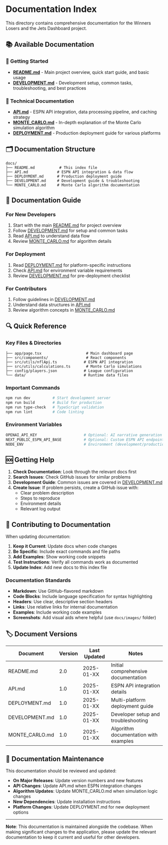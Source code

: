 # Documentation Index

This directory contains comprehensive documentation for the Winners Losers and the Jets Dashboard project.

## 📚 Available Documentation

### 🚀 Getting Started
- **[README.md](../README.md)** - Main project overview, quick start guide, and basic usage
- **[DEVELOPMENT.md](./DEVELOPMENT.md)** - Development setup, common tasks, troubleshooting, and best practices

### 🔧 Technical Documentation
- **[API.md](./API.md)** - ESPN API integration, data processing pipeline, and caching strategy
- **[MONTE_CARLO.md](./MONTE_CARLO.md)** - In-depth explanation of the Monte Carlo simulation algorithm
- **[DEPLOYMENT.md](./DEPLOYMENT.md)** - Production deployment guide for various platforms

## 🗂️ Documentation Structure

```
docs/
├── README.md           # This index file
├── API.md             # ESPN API integration & data flow
├── DEPLOYMENT.md      # Production deployment guide
├── DEVELOPMENT.md     # Development guide & troubleshooting
└── MONTE_CARLO.md     # Monte Carlo algorithm documentation
```

## 📖 Documentation Guide

### For New Developers
1. Start with the main [README.md](../README.md) for project overview
2. Follow [DEVELOPMENT.md](./DEVELOPMENT.md) for setup and common tasks
3. Read [API.md](./API.md) to understand data flow
4. Review [MONTE_CARLO.md](./MONTE_CARLO.md) for algorithm details

### For Deployment
1. Read [DEPLOYMENT.md](./DEPLOYMENT.md) for platform-specific instructions
2. Check [API.md](./API.md) for environment variable requirements
3. Review [DEVELOPMENT.md](./DEVELOPMENT.md) for pre-deployment checklist

### For Contributors
1. Follow guidelines in [DEVELOPMENT.md](./DEVELOPMENT.md)
2. Understand data structures in [API.md](./API.md)
3. Review algorithm concepts in [MONTE_CARLO.md](./MONTE_CARLO.md)

## 🔍 Quick Reference

### Key Files & Directories
```
├── app/page.tsx                    # Main dashboard page
├── src/components/                 # React components
├── src/utils/nflApi.ts            # ESPN API integration
├── src/utils/calculations.ts       # Monte Carlo simulations
├── config/players.json            # League configuration
└── data/                          # Runtime data files
```

### Important Commands
```bash
npm run dev          # Start development server
npm run build        # Build for production
npm run type-check   # TypeScript validation
npm run lint         # Code linting
```

### Environment Variables
```bash
OPENAI_API_KEY                     # Optional: AI narrative generation
NEXT_PUBLIC_ESPN_API_BASE          # Optional: Custom ESPN API endpoint
NODE_ENV                           # Environment (development/production)
```

## 🆘 Getting Help

1. **Check Documentation**: Look through the relevant docs first
2. **Search Issues**: Check GitHub issues for similar problems
3. **Development Guide**: Common issues are covered in [DEVELOPMENT.md](./DEVELOPMENT.md)
4. **Create Issue**: If problem persists, create a GitHub issue with:
   - Clear problem description
   - Steps to reproduce
   - Environment details
   - Relevant log output

## 📝 Contributing to Documentation

When updating documentation:

1. **Keep it Current**: Update docs when code changes
2. **Be Specific**: Include exact commands and file paths
3. **Add Examples**: Show working code snippets
4. **Test Instructions**: Verify all commands work as documented
5. **Update Index**: Add new docs to this index file

### Documentation Standards

- **Markdown**: Use GitHub-flavored markdown
- **Code Blocks**: Include language specification for syntax highlighting
- **Headers**: Use clear, descriptive section headers
- **Links**: Use relative links for internal documentation
- **Examples**: Include working code examples
- **Screenshots**: Add visual aids where helpful (use `docs/images/` folder)

## 🏷️ Document Versions

| Document | Version | Last Updated | Notes |
|----------|---------|--------------|-------|
| README.md | 2.0 | 2025-01-XX | Initial comprehensive documentation |
| API.md | 1.0 | 2025-01-XX | ESPN API integration details |
| DEPLOYMENT.md | 1.0 | 2025-01-XX | Multi-platform deployment guide |
| DEVELOPMENT.md | 1.0 | 2025-01-XX | Developer setup and troubleshooting |
| MONTE_CARLO.md | 1.0 | 2025-01-XX | Algorithm documentation with examples |

## 🔄 Documentation Maintenance

This documentation should be reviewed and updated:

- **On Major Releases**: Update version numbers and new features
- **API Changes**: Update API.md when ESPN integration changes
- **Algorithm Updates**: Update MONTE_CARLO.md when simulation logic changes
- **New Dependencies**: Update installation instructions
- **Platform Changes**: Update DEPLOYMENT.md for new deployment options

---

**Note**: This documentation is maintained alongside the codebase. When making significant changes to the application, please update the relevant documentation to keep it current and useful for other developers.